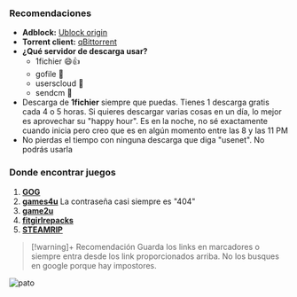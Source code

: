 ### Recomendaciones
- **Adblock:** [Ublock origin](https://ublockorigin.com/)
- **Torrent client:** [qBittorrent](https://www.fosshub.com/qBittorrent.html)
- **¿Qué servidor de descarga usar?**
	- 1fichier 😄👍
	- gofile 🙂
	- userscloud 🙁
	- sendcm 🤮
- Descarga de **1fichier** siempre que puedas. Tienes 1 descarga gratis cada 4 o 5 horas. Si quieres descargar varias cosas en un día, lo mejor es aprovechar su "happy hour". Es en la noche, no sé exactamente cuando inicia pero creo que es en algún momento entre las 8 y las 11 PM
- No pierdas el tiempo con ninguna descarga que diga "usenet". No podrás usarla
### Donde encontrar juegos
1. **[GOG](https://gog-games.to/)**
2. **[games4u](https://g4u.to/)** La contraseña casi siempre es "404"
3. **[game2u](https://game-2u.com/)**
4. **[fitgirlrepacks](https://fitgirl-repacks.site/)** 
5. **[STEAMRIP](https://steamrip.com/)**

> [!warning]+ Recomendación
> Guarda los links en marcadores o siempre entra desde los link proporcionados arriba. No los busques en google porque hay impostores.


![pato](https://images-wixmp-ed30a86b8c4ca887773594c2.wixmp.com/f/8cd3b24f-5c5b-4b22-9820-e771ee1ed83b/dfvgez3-58529e01-63b0-4200-9e46-635ab4d9871a.png/v1/fit/w_375,h_306/duck_thumbs_up_by_alxjhfp_dfvgez3-375w.png?token=eyJ0eXAiOiJKV1QiLCJhbGciOiJIUzI1NiJ9.eyJzdWIiOiJ1cm46YXBwOjdlMGQxODg5ODIyNjQzNzNhNWYwZDQxNWVhMGQyNmUwIiwiaXNzIjoidXJuOmFwcDo3ZTBkMTg4OTgyMjY0MzczYTVmMGQ0MTVlYTBkMjZlMCIsIm9iaiI6W1t7ImhlaWdodCI6Ijw9NDIyIiwicGF0aCI6IlwvZlwvOGNkM2IyNGYtNWM1Yi00YjIyLTk4MjAtZTc3MWVlMWVkODNiXC9kZnZnZXozLTU4NTI5ZTAxLTYzYjAtNDIwMC05ZTQ2LTYzNWFiNGQ5ODcxYS5wbmciLCJ3aWR0aCI6Ijw9NTE4In1dXSwiYXVkIjpbInVybjpzZXJ2aWNlOmltYWdlLm9wZXJhdGlvbnMiXX0.u97Uhk0kwYGYGg1Pb6GQtjeqLi5UvNj90Ss2RZ9ypdM)